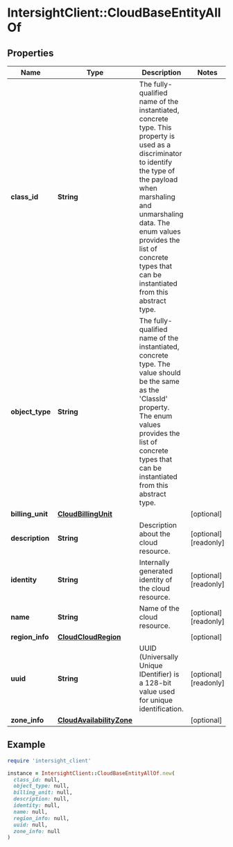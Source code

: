 # IntersightClient::CloudBaseEntityAllOf

## Properties

| Name | Type | Description | Notes |
| ---- | ---- | ----------- | ----- |
| **class_id** | **String** | The fully-qualified name of the instantiated, concrete type. This property is used as a discriminator to identify the type of the payload when marshaling and unmarshaling data. The enum values provides the list of concrete types that can be instantiated from this abstract type. |  |
| **object_type** | **String** | The fully-qualified name of the instantiated, concrete type. The value should be the same as the &#39;ClassId&#39; property. The enum values provides the list of concrete types that can be instantiated from this abstract type. |  |
| **billing_unit** | [**CloudBillingUnit**](CloudBillingUnit.md) |  | [optional] |
| **description** | **String** | Description about the cloud resource. | [optional][readonly] |
| **identity** | **String** | Internally generated identity of the cloud resource. | [optional][readonly] |
| **name** | **String** | Name of the cloud resource. | [optional][readonly] |
| **region_info** | [**CloudCloudRegion**](CloudCloudRegion.md) |  | [optional] |
| **uuid** | **String** | UUID (Universally Unique IDentifier) is a 128-bit value used for unique identification. | [optional][readonly] |
| **zone_info** | [**CloudAvailabilityZone**](CloudAvailabilityZone.md) |  | [optional] |

## Example

```ruby
require 'intersight_client'

instance = IntersightClient::CloudBaseEntityAllOf.new(
  class_id: null,
  object_type: null,
  billing_unit: null,
  description: null,
  identity: null,
  name: null,
  region_info: null,
  uuid: null,
  zone_info: null
)
```

